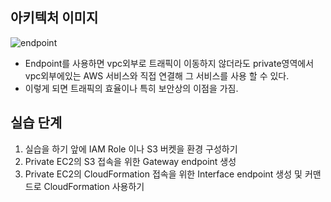 ## 아키텍처 이미지

![endpoint](https://user-images.githubusercontent.com/67897827/160245504-0800a7c5-a207-4591-a6cc-3697bd7a4eca.PNG)

* Endpoint를 사용하면 vpc외부로 트래픽이 이동하지 않더라도 private영역에서 vpc외부에있는 AWS 서비스와 직접 연결해 그 서비스를 사용 할 수 있다.
* 이렇게 되면 트래픽의 효율이나 특히 보안상의 이점을 가짐.

## 실습 단계

1. 실습을 하기 앞에 IAM Role 이나 S3 버켓을 환경 구성하기
2. Private EC2의 S3 접속을 위한 Gateway endpoint 생성
3. Private EC2의 CloudFormation 접속을 위한 Interface endpoint 생성 및 커맨드로 CloudFormation 사용하기
